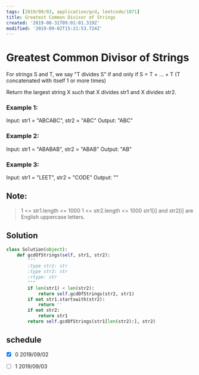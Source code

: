 ```yaml
---
tags: [2019/09/03, application/gcd, leetcode/1071]
title: Greatest Common Divisor of Strings
created: '2019-08-31T09:01:01.319Z'
modified: '2019-09-02T15:21:53.724Z'
---
```


# Greatest Common Divisor of Strings

For strings S and T, we say "T divides S" if and only if S = T + ... + T  (T concatenated with itself 1 or more times)

Return the largest string X such that X divides str1 and X divides str2.


### Example 1:

Input: str1 = "ABCABC", str2 = "ABC"
Output: "ABC"

### Example 2:

Input: str1 = "ABABAB", str2 = "ABAB"
Output: "AB"

### Example 3:

Input: str1 = "LEET", str2 = "CODE"
Output: ""


## Note:

> 1 <= str1.length <= 1000
> 1 <= str2.length <= 1000
> str1[i] and str2[i] are English uppercase letters.

## Solution

```python
class Solution(object):
    def gcdOfStrings(self, str1, str2):
        """
        :type str1: str
        :type str2: str
        :rtype: str
        """
        if len(str1) < len(str2):
            return self.gcdOfStrings(str2, str1)
        if not str1.startswith(str2):
            return ''
        if not str2:
            return str1
        return self.gcdOfStrings(str1[len(str2):], str2)
```

## schedule

* [x] 0 2019/09/02
* [ ] 1 2019/09/03

